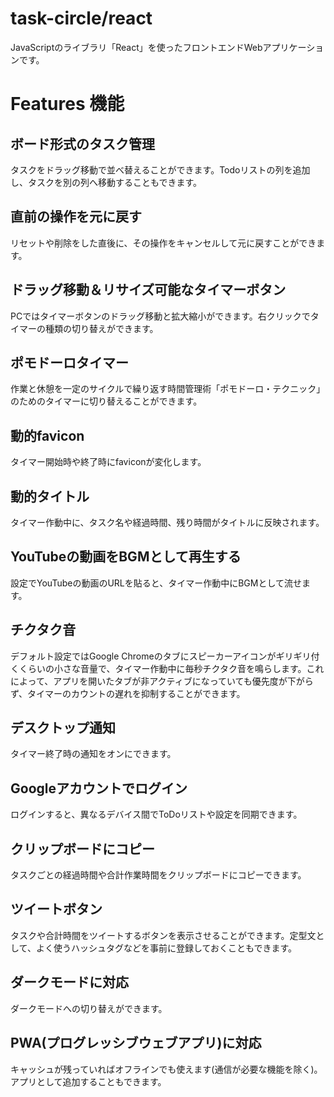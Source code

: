 # task-circle/react

JavaScriptのライブラリ「React」を使ったフロントエンドWebアプリケーションです。

# Features 機能

## ボード形式のタスク管理

タスクをドラッグ移動で並べ替えることができます。Todoリストの列を追加し、タスクを別の列へ移動することもできます。

## 直前の操作を元に戻す

リセットや削除をした直後に、その操作をキャンセルして元に戻すことができます。

## ドラッグ移動＆リサイズ可能なタイマーボタン

PCではタイマーボタンのドラッグ移動と拡大縮小ができます。右クリックでタイマーの種類の切り替えができます。

## ポモドーロタイマー

作業と休憩を一定のサイクルで繰り返す時間管理術「ポモドーロ・テクニック」のためのタイマーに切り替えることができます。

## 動的favicon

タイマー開始時や終了時にfaviconが変化します。

## 動的タイトル

タイマー作動中に、タスク名や経過時間、残り時間がタイトルに反映されます。

## YouTubeの動画をBGMとして再生する

設定でYouTubeの動画のURLを貼ると、タイマー作動中にBGMとして流せます。

## チクタク音

デフォルト設定ではGoogle Chromeのタブにスピーカーアイコンがギリギリ付くくらいの小さな音量で、タイマー作動中に毎秒チクタク音を鳴らします。これによって、アプリを開いたタブが非アクティブになっていても優先度が下がらず、タイマーのカウントの遅れを抑制することができます。

## デスクトップ通知

タイマー終了時の通知をオンにできます。

## Googleアカウントでログイン

ログインすると、異なるデバイス間でToDoリストや設定を同期できます。

## クリップボードにコピー

タスクごとの経過時間や合計作業時間をクリップボードにコピーできます。

## ツイートボタン

タスクや合計時間をツイートするボタンを表示させることができます。定型文として、よく使うハッシュタグなどを事前に登録しておくこともできます。

## ダークモードに対応

ダークモードへの切り替えができます。

## PWA(プログレッシブウェブアプリ)に対応

キャッシュが残っていればオフラインでも使えます(通信が必要な機能を除く)。アプリとして追加することもできます。

